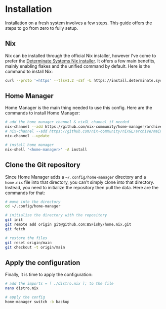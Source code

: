 # Installation

Installation on a fresh system involves a few steps. This guide offers the steps
to go from zero to fully setup.

## Nix

Nix can be installed through the official Nix installer, however I've come to prefer
the [Determinate Systems Nix installer](https://github.com/DeterminateSystems/nix-installer).
It offers a few main benefits, mainly enabling flakes and the unified command by
default. Here is the command to install Nix:

```sh
curl --proto '=https' --tlsv1.2 -sSf -L https://install.determinate.systems/nix | sh -s -- install
```

## Home Manager

Home Manager is the main thing needed to use this config. Here are the commands
to install Home Manager:

```sh
# add the home manager channel & nixGL channel if needed
nix-channel --add https://github.com/nix-community/home-manager/archive/master.tar.gz home-manager
# nix-channel --add https://github.com/nix-community/nixGL/archive/main.tar.gz nixgl
nix-channel --update

# install home manager
nix-shell '<home-manager>' -A install
```

## Clone the Git repository

Since Home Manager adds a `~/.config/home-manager` directory and a `home.nix` file
into that directory, you can't simply clone into that directory. Instead, you need
to initialize the repository then pull the data. Here are the commands for that:

```sh
# move into the directory
cd ~/.config/home-manager

# initialize the directory with the repository
git init
git remote add origin git@github.com:BSFishy/home.nix.git
git fetch

# restore the files
git reset origin/main
git checkout -t origin/main
```

## Apply the configuration

Finally, it is time to apply the configuration:

```sh
# add the imports = [ ./distro.nix ]; to the file
nano distro.nix

# apply the config
home-manager switch -b backup
```
